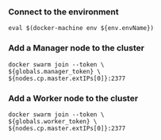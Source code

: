 ### Connect to the environment
```
eval $(docker-machine env ${env.envName})
```

### Add a Manager node to the cluster
```
docker swarm join --token \
${globals.manager_token} \
${nodes.cp.master.extIPs[0]}:2377
```

### Add a Worker node to the cluster
```
docker swarm join --token \
${globals.worker_token} \
${nodes.cp.master.extIPs[0]}:2377
```
